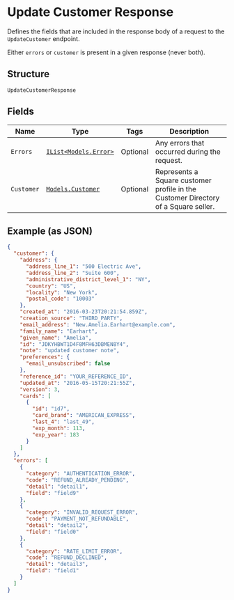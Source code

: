 
# Update Customer Response

Defines the fields that are included in the response body of
a request to the `UpdateCustomer` endpoint.

Either `errors` or `customer` is present in a given response (never both).

## Structure

`UpdateCustomerResponse`

## Fields

| Name | Type | Tags | Description |
|  --- | --- | --- | --- |
| `Errors` | [`IList<Models.Error>`](../../doc/models/error.md) | Optional | Any errors that occurred during the request. |
| `Customer` | [`Models.Customer`](../../doc/models/customer.md) | Optional | Represents a Square customer profile in the Customer Directory of a Square seller. |

## Example (as JSON)

```json
{
  "customer": {
    "address": {
      "address_line_1": "500 Electric Ave",
      "address_line_2": "Suite 600",
      "administrative_district_level_1": "NY",
      "country": "US",
      "locality": "New York",
      "postal_code": "10003"
    },
    "created_at": "2016-03-23T20:21:54.859Z",
    "creation_source": "THIRD_PARTY",
    "email_address": "New.Amelia.Earhart@example.com",
    "family_name": "Earhart",
    "given_name": "Amelia",
    "id": "JDKYHBWT1D4F8MFH63DBMEN8Y4",
    "note": "updated customer note",
    "preferences": {
      "email_unsubscribed": false
    },
    "reference_id": "YOUR_REFERENCE_ID",
    "updated_at": "2016-05-15T20:21:55Z",
    "version": 3,
    "cards": [
      {
        "id": "id7",
        "card_brand": "AMERICAN_EXPRESS",
        "last_4": "last_49",
        "exp_month": 113,
        "exp_year": 183
      }
    ]
  },
  "errors": [
    {
      "category": "AUTHENTICATION_ERROR",
      "code": "REFUND_ALREADY_PENDING",
      "detail": "detail1",
      "field": "field9"
    },
    {
      "category": "INVALID_REQUEST_ERROR",
      "code": "PAYMENT_NOT_REFUNDABLE",
      "detail": "detail2",
      "field": "field0"
    },
    {
      "category": "RATE_LIMIT_ERROR",
      "code": "REFUND_DECLINED",
      "detail": "detail3",
      "field": "field1"
    }
  ]
}
```

